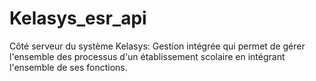 # Kelasys_esr_api
Côté serveur du système Kelasys: Gestion intégrée qui permet de gérer l'ensemble des processus d'un établissement scolaire en intégrant l'ensemble de ses fonctions.
